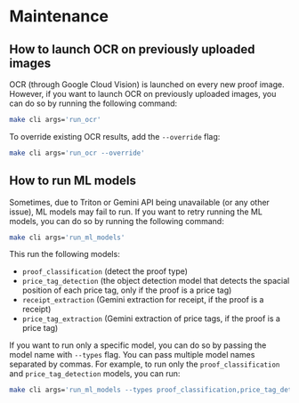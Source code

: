 # Maintenance

## How to launch OCR on previously uploaded images

OCR (through Google Cloud Vision) is launched on every new proof image. However, if you want to launch OCR on previously uploaded images, you can do so by running the following command:

```bash
make cli args='run_ocr'
```

To override existing OCR results, add the `--override` flag:

```bash
make cli args='run_ocr --override'
```

## How to run ML models

Sometimes, due to Triton or Gemini API being unavailable (or any other issue), ML models may fail to run. If you want to retry running the ML models, you can do so by running the following command:

```bash
make cli args='run_ml_models'
```

This run the following models:

- `proof_classification` (detect the proof type)
- `price_tag_detection` (the object detection model that detects the spacial position of each price tag, only if the proof is a price tag)
- `receipt_extraction` (Gemini extraction for receipt, if the proof is a receipt)
- `price_tag_extraction` (Gemini extraction of price tags, if the proof is a price tag)

If you want to run only a specific model, you can do so by passing the model name with `--types` flag. You can pass multiple model names separated by commas. For example, to run only the `proof_classification` and `price_tag_detection` models, you can run:

```bash
make cli args='run_ml_models --types proof_classification,price_tag_detection'
```
